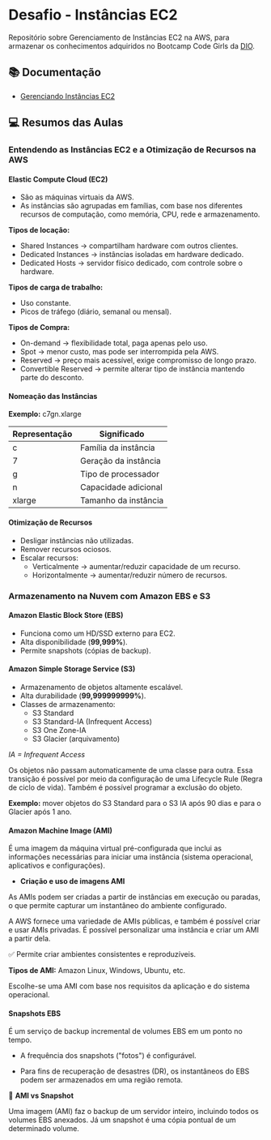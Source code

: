 # Desafio - Instâncias EC2

Repositório sobre Gerenciamento de Instâncias EC2 na AWS, para armazenar os conhecimentos adquiridos no Bootcamp Code Girls da [DIO](https://www.dio.me/en).

## 📚 Documentação
- [Gerenciando Instâncias EC2](https://docs.aws.amazon.com/pt_br/toolkit-for-visual-studio/latest/user-guide/tkv-ec2-ami.html)

## 💻 Resumos das Aulas 

### Entendendo as Instâncias EC2 e a Otimização de Recursos na AWS

#### **Elastic Compute Cloud (EC2)**

- São as máquinas virtuais da AWS.
- As instâncias são agrupadas em famílias, com base nos diferentes recursos de computação, como memória, CPU, rede e armazenamento.

**Tipos de locação:**

- Shared Instances → compartilham hardware com outros clientes.
- Dedicated Instances → instâncias isoladas em hardware dedicado.
- Dedicated Hosts → servidor físico dedicado, com controle sobre o hardware.

**Tipos de carga de trabalho:**
- Uso constante.
- Picos de tráfego (diário, semanal ou mensal).

**Tipos de Compra:**

- On-demand → flexibilidade total, paga apenas pelo uso.
- Spot → menor custo, mas pode ser interrompida pela AWS.
- Reserved → preço mais acessível, exige compromisso de longo prazo.
- Convertible Reserved → permite alterar tipo de instância mantendo parte do desconto.


#### **Nomeação das Instâncias**

**Exemplo:** c7gn.xlarge

| Representação | Significado |
| -- | ----------------|
| c | Família da instância |
| 7 | Geração da instância | 
| g | Tipo de processador |
| n | Capacidade adicional |
| xlarge | Tamanho da instância |


#### **Otimização de Recursos**


- Desligar instâncias não utilizadas.
- Remover recursos ociosos.
- Escalar recursos:
    -  Verticalmente → aumentar/reduzir capacidade de um recurso.
    -  Horizontalmente → aumentar/reduzir número de recursos.


### Armazenamento na Nuvem com Amazon EBS e S3

#### **Amazon Elastic Block Store (EBS)**

- Funciona como um HD/SSD externo para EC2.
- Alta disponibilidade (**99,999%**).
- Permite snapshots (cópias de backup).

#### **Amazon Simple Storage Service (S3)**

- Armazenamento de objetos altamente escalável.
- Alta durabilidade (**99,999999999%**).
- Classes de armazenamento:
    - S3 Standard
    - S3 Standard-IA (Infrequent Access)
    - S3 One Zone-IA
    - S3 Glacier (arquivamento)

*IA = Infrequent Access*

Os objetos não passam automaticamente de uma classe para outra. Essa transição é possível por meio da configuração de uma Lifecycle Rule (Regra de ciclo de vida). Também é possível programar a exclusão do objeto.

**Exemplo:** mover objetos do S3 Standard para o S3 IA após 90 dias e para o Glacier após 1 ano.

#### **Amazon Machine Image (AMI)**

É uma imagem da máquina virtual pré-configurada que inclui as informações necessárias para iniciar uma instância (sistema operacional, aplicativos e configurações).

- **Criação e uso de imagens AMI** 

As AMIs podem ser criadas a partir de instâncias em execução ou paradas, o que permite capturar um instantâneo do ambiente configurado.

A AWS fornece uma variedade de AMIs públicas, e também é possível criar e usar AMIs privadas. É possível personalizar uma instância e criar um AMI a partir dela.

✅ Permite criar ambientes consistentes e reproduzíveis.

**Tipos de AMI:** Amazon Linux, Windows, Ubuntu, etc.

Escolhe-se uma AMI com base nos requisitos da aplicação e do sistema operacional.

#### **Snapshots EBS**

É um serviço de backup incremental de volumes EBS em um ponto no tempo.

- A frequência dos snapshots ("fotos") é configurável.

- Para fins de recuperação de desastres (DR), os instantâneos do EBS podem ser armazenados em uma região remota.

📸 **AMI vs Snapshot**

Uma imagem (AMI) faz o backup de um servidor inteiro, incluindo todos os volumes EBS anexados. Já um snapshot é uma cópia pontual de um determinado volume.
